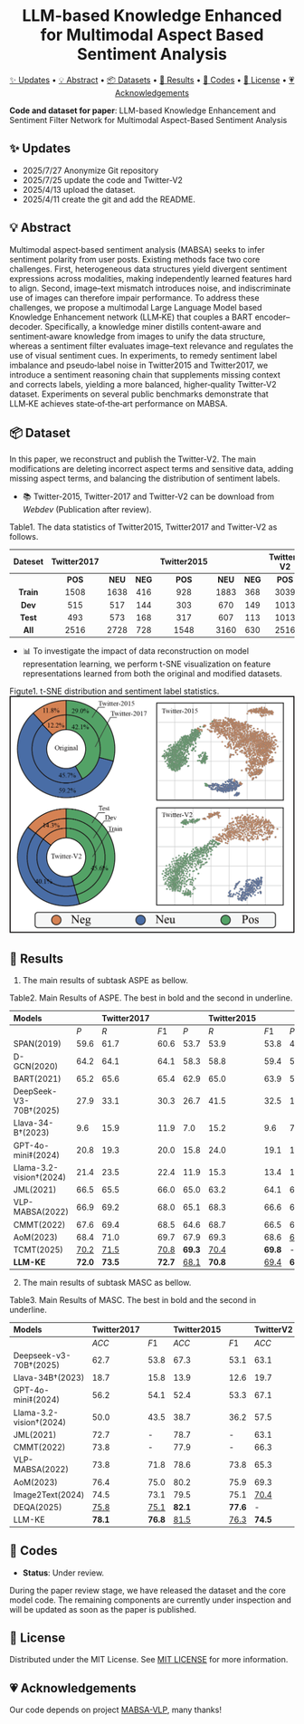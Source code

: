 
<h1 align="center">
LLM-based Knowledge Enhanced for Multimodal Aspect Based Sentiment Analysis
</h1>

<p align="center">
  <a href="#-Updates">✨ Updates</a> •
  <a href="#-Abstract">💡 Abstract</a> •
  <a href="#-Dataset">📦 Datasets</a> •
  <a href="#-Results">📜 Results</a> •
  <a href="#-Codes">🔗 Codes</a> •
  <a href="#-License">🔑 License</a> •
  <a href="#-Acknowledgements">💗Acknowledgements</a>
</p>

**Code and dataset for paper**: LLM-based Knowledge Enhancement and Sentiment Filter Network for Multimodal Aspect-Based Sentiment Analysis

## ✨ Updates
- 2025/7/27 Anonymize Git repository
- 2025/7/25 update the code and  Twitter-V2
- 2025/4/13 upload the dataset.
- 2025/4/11 create the git and add the README.

## 💡 Abstract

Multimodal aspect‑based sentiment analysis (MABSA) seeks to infer sentiment polarity from user posts. Existing methods face two core challenges. First, heterogeneous data structures yield divergent sentiment expressions across modalities, making independently learned features hard to align. Second, image–text mismatch introduces noise, and indiscriminate use of images can therefore impair performance. To address these challenges, we propose a multimodal Large Language Model  based Knowledge Enhancement network (LLM‑KE) that couples a BART encoder–decoder. Specifically, a knowledge miner distills content‑aware and sentiment‑aware knowledge from images to unify the data structure, whereas a sentiment filter evaluates image–text relevance and regulates the use of visual sentiment cues. In experiments, to remedy sentiment label imbalance and pseudo‑label noise in Twitter2015 and Twitter2017, we introduce a sentiment reasoning chain that supplements missing context and corrects labels, yielding a more balanced, higher‑quality Twitter‑V2 dataset. Experiments on several public benchmarks demonstrate that LLM‑KE achieves state‑of‑the‑art performance on MABSA.

## 📦 Dataset

In this paper, we reconstruct and publish the Twitter-V2. The main modifications are deleting incorrect aspect terms and sensitive data, adding missing aspect terms, and balancing the distribution of sentiment labels.

- 📚 Twitter-2015, Twitter-2017 and Twitter-V2 can be download from *Webdev* (Publication after review).

Table1. The data statistics of Twitter2015, Twitter2017 and Twitter-V2 as follows.

|  Dateset  | Twitter2017 |         |         | Twitter2015 |         |         | Twitter-V2 |         |         |
| :-------: | :---------: | :-----: | :-----: | :---------: | :-----: | :-----: | :--------: | :-----: | :-----: |
|           |   **POS**   | **NEU** | **NEG** |   **POS**   | **NEU** | **NEG** |  **POS**   | **NEU** | **NEG** |
| **Train** |    1508     |  1638   |   416   |     928     |  1883   |   368   |    3039    |  2673   |   952   |
|  **Dev**  |     515     |   517   |   144   |     303     |   670   |   149   |    1013    |   891   |   317   |
| **Test**  |     493     |   573   |   168   |     317     |   607   |   113   |    1013    |   891   |   319   |
|  **All**  |    2516     |  2728   |   728   |    1548     |  3160   |   630   |    2516    |  2728   |   728   |

- 📊 To investigate the impact of data reconstruction on model representation learning, we perform t-SNE visualization on feature representations learned from both the original and modified datasets.

Figute1. t-SNE distribution and sentiment label statistics.
![Figure1. t-SNE distribution and sentiment label statistics](./utils/data_statistic.png)

## 📜 Results

1. The main results of subtask ASPE as bellow.

Table2. Main Results of ASPE. The best in bold and the second in underline.

| Models                  |             | Twitter2017 |             |             | Twitter2015 |             |             | TwitterV2   |             |
| :---------------------- | :---------- | :---------- | :---------- | :---------- | :---------- | :---------- | :---------- | :---------- | :---------- |
|                         | $P$         | $R$         | $F1$        | $P$         | $R$         | $F1$        | $P$         | $R$         | $F1$        |
| SPAN(2019)              | 59.6        | 61.7        | 60.6        | 53.7        | 53.9        | 53.8        | 48.2        | 53.1        | 50.6        |
| D-GCN(2020)             | 64.2        | 64.1        | 64.1        | 58.3        | 58.8        | 59.4        | 51.7        | 54.8        | 53.2        |
| BART(2021)              | 65.2        | 65.6        | 65.4        | 62.9        | 65.0        | 63.9        | 58.7        | 60.1        | 59.4        |
| DeepSeek-V3-70B†(2025)  | 27.9        | 33.1        | 30.3        | 26.7        | 41.5        | 32.5        | 17.4        | 30.2        | 22.1        |
| Llava-34-B†(2023)       | 9.6         | 15.9        | 11.9        | 7.0         | 15.2        | 9.6         | 7.2         | 17.4        | 10.2        |
| GPT-4o-mini‡(2024)      | 20.8        | 19.3        | 20.0        | 15.8        | 24.0        | 19.1        | 15.5        | 22.8        | 18.4        |
| Llama-3.2-vision†(2024) | 21.4        | 23.5        | 22.4        | 11.9        | 15.3        | 13.4        | 13.0        | 20.3        | 15.9        |
| JML(2021)               | 66.5        | 65.5        | 66.0        | 65.0        | 63.2        | 64.1        | 62.6        | 64.8        | 63.7        |
| VLP-MABSA(2022)         | 66.9        | 69.2        | 68.0        | 65.1        | 68.3        | 66.6        | 63.7        | 64.1        | 63.9        |
| CMMT(2022)              | 67.6        | 69.4        | 68.5        | 64.6        | 68.7        | 66.5        | 61.2        | 65.6        | 63.6        |
| AoM(2023)               | 68.4        | 71.0        | 69.7        | 67.9        | 69.3        | 68.6        | <u>64.4</u> | <u>65.9</u> | <u>65.1</u> |
| TCMT(2025)              | <u>70.2</u>        | <u>71.5</u>        | <u>70.8</u>        | **69.3** | <u>70.4</u>        | **69.8** | -           | -           | -           |
| **LLM-KE**              | **72.0**    | **73.5**    | **72.7**    | <u>68.1</u>        | **70.8** | <u>69.4</u>        | **67.2**    | **67.8**    | **67.5**    |

2. The main results of subtask MASC as bellow.

Table3. Main Results of MASC. The best in bold and the second in underline.

| Models                  | Twitter2017 |             | Twitter2015 |             | TwitterV2   |             |
| :---------------------- | :---------- | :---------- | :---------- | :---------- | :---------- | :---------- |
|                         | $ACC$       | $F1$        | $ACC$       | $F1$        | $ACC$       | $F1$        |
| Deepseek-v3-70B†(2025)  | 62.7        | 53.8        | 67.3        | 53.1        | 63.1        | 53.9        |
| Llava-34B†(2023)        | 18.7        | 15.8        | 13.9        | 12.6        | 19.7        | 13.6        |
| GPT-4o-mini‡(2024)      | 56.2        | 54.1        | 52.4        | 53.3        | 67.1        | 64.0        |
| Llama-3.2-vision†(2024) | 50.0        | 43.5        | 38.7        | 36.2        | 57.5        | 48.8        |
| JML(2021)               | 72.7        | -           | 78.7        | -           | 63.1        | -           |
| CMMT(2022)              | 73.8        | -           | 77.9        | -           | 66.3        | -           |
| VLP-MABSA(2022)         | 73.8        | 71.8        | 78.6        | 73.8        | 65.3        | 65.2        |
| AoM(2023)               | 76.4        | 75.0        | 80.2 | 75.9 | 69.3        | 67.7        |
| Image2Text(2024)        | 74.5        | 73.1        | 79.5        | 75.1        | <u>70.4</u> | <u>69.9</u> |
| DEQA(2025)              | <u>75.8</u> | <u>75.1</u> | **82.1**    | **77.6**    | -           | -           |
| LLM-KE                  | **78.1**    | **76.8**    | <u>81.5</u>       | <u>76.3</u>        | **74.5**    | **75.1**    |


## 🔗 Codes

- **Status**: Under review.

During the paper review stage, we have released the dataset and the core model code. The remaining components are currently under inspection and will be updated as soon as the paper is published.

## 🔑 License

Distributed under the MIT License. See [MIT LICENSE](https://opensource.org/license/MIT) for more information.


## 💗 Acknowledgements

Our code depends on project [MABSA-VLP](https://github.com/NUSTM/VLP-MABSA), many thanks!
